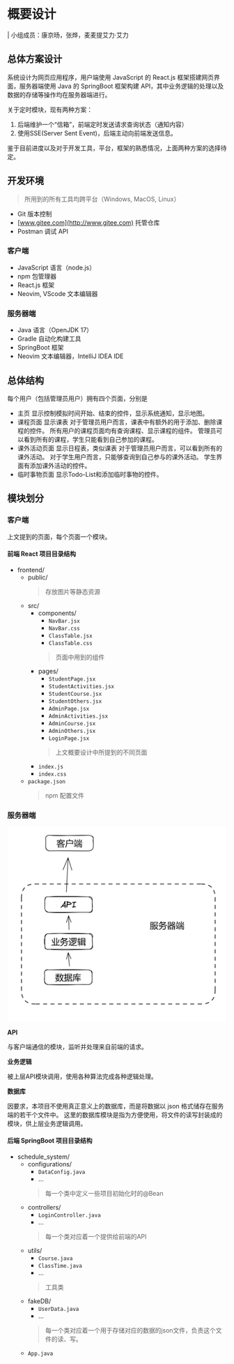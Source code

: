 # 概要设计

| 小组成员：康京旸，张烨，麦麦提艾力·艾力

## 总体方案设计

系统设计为网页应用程序，用户端使用 JavaScript 的 React.js 框架搭建网页界面，服务器端使用 Java 的 SpringBoot 框架构建 API，其中业务逻辑的处理以及数据的存储等操作均在服务器端进行。

关于定时模块，现有两种方案：
1. 后端维护一个“信箱”，前端定时发送请求查询状态（通知内容）
2. 使用SSE(Server Sent Event)，后端主动向前端发送信息。

鉴于目前进度以及对于开发工具，平台，框架的熟悉情况，上面两种方案的选择待定。

## 开发环境

> 所用到的所有工具均跨平台（Windows, MacOS, Linux）
> 
- Git 版本控制
- [www.gitee.com](http://www.gitee.com) 托管仓库
- Postman 调试 API

### 客户端

- JavaScript 语言（node.js）
- npm 包管理器
- React.js 框架
- Neovim, VScode 文本编辑器

### 服务器端

- Java 语言（OpenJDK 17）
- Gradle 自动化构建工具
- SpringBoot 框架
- Neovim 文本编辑器，IntelliJ IDEA IDE

## 总体结构

每个用户（包括管理员用户）拥有四个页面，分别是

- 主页
显示控制模拟时间开始、结束的控件，显示系统通知，显示地图。
- 课程页面
显示课表
对于管理员用户而言，课表中有额外的用于添加、删除课程的控件。
所有用户的课程页面均有查询课程、显示课程的组件。
管理员可以看到所有的课程，学生只能看到自己参加的课程。
- 课外活动页面
显示日程表，类似课表
对于管理员用户而言，可以看到所有的课外活动。
对于学生用户而言，只能够查询到自己参与的课外活动。
学生界面有添加课外活动的控件。
- 临时事物页面
显示Todo-List和添加临时事物的控件。

## 模块划分

### 客户端

上文提到的页面，每个页面一个模块。

#### 前端 React 项目目录结构

- frontend/
  - public/
    > 存放图片等静态资源
  - src/
    - components/
      - `NavBar.jsx`
      - `NavBar.css`
      - `ClassTable.jsx`
      - `ClassTable.css`
      > 页面中用到的组件
    - pages/
      - `StudentPage.jsx`
      - `StudentActivities.jsx`
      - `StudentCourse.jsx`
      - `StudentOthers.jsx`
      - `AdminPage.jsx`
      - `AdminActivities.jsx`
      - `AdminCourse.jsx`
      - `AdminOthers.jsx`
      - `LoginPage.jsx`
      > 上文概要设计中所提到的不同页面
    - `index.js`
    - `index.css`
  - `package.json`
    > npm 配置文件

### 服务器端

![structure](./documents/assets/structure.png)

__API__

与客户端通信的模块，监听并处理来自前端的请求。

__业务逻辑__

被上层API模块调用，使用各种算法完成各种逻辑处理。

__数据库__

因要求，本项目不使用真正意义上的数据库，而是将数据以 json 格式储存在服务端的若干个文件中。
这里的数据库模块是指为方便使用，将文件的读写封装成的模块，供上层业务逻辑调用。

#### 后端 SpringBoot 项目目录结构
- schedule_system/
  - configurations/
    - `DataConfig.java`
    - ...
    > 每一个类中定义一些项目初始化时的@Bean
  - controllers/
    - `LoginController.java`
    - ...
    > 每一个类对应着一个提供给前端的API
  - utils/
    - `Course.java`
    - `ClassTime.java`
    - ...
    > 工具类
  - fakeDB/
    - `UserData.java`
    - ...
    > 每一个类对应着一个用于存储对应的数据的json文件，负责这个文件的读、写。
  - `App.java`
